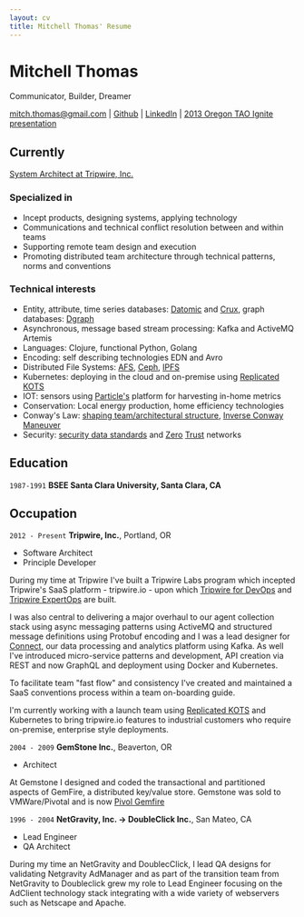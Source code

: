 ```yaml
---
layout: cv
title: Mitchell Thomas' Resume
---
```

# Mitchell Thomas
Communicator, Builder, Dreamer

<div id="webaddress">
<a href="mailto:mitch.thomas@gmail.com">mitch.thomas@gmail.com</a>
| <a href="http://github.com/MitchellJThomas">Github</a> | <a href="https://www.linkedin.com/in/mitch-thomas-7b7644/">LinkedIn</a> | <a href="https://www.youtube.com/watch?v=G2c5VY_IIU4">2013 Oregon TAO Ignite presentation</a>
</div>

## Currently

<a href="https://www.tripwire.com/state-of-security/contributors/mitch-thomas/">System Architect at Tripwire, Inc.</a>

### Specialized in

- Incept products, designing systems, applying technology
- Communications and technical conflict resolution between and within teams
- Supporting remote team design and execution
- Promoting distributed team architecture through technical patterns, norms and conventions

### Technical interests

- Entity, attribute, time series databases: <a
  href="https://www.datomic.com/">Datomic</a> and <a
  href="https://opencrux.com/">Crux</a>, graph databases: <a href="https://github.com/dgraph-io/dgraph">Dgraph</a>
- Asynchronous, message based stream processing: Kafka and ActiveMQ Artemis
- Languages: Clojure, functional Python, Golang
- Encoding: self describing technologies EDN and Avro
- Distributed File Systems: <a href="https://www.openafs.org/">AFS</a>, <a href="https://ceph.io/">Ceph</a>, <a href="https://www.ipfs.com/">IPFS</a>
- Kubernetes: deploying in the cloud and on-premise using <a href="https://kots.io/">Replicated KOTS</a>
- IOT: sensors using <a href="https://www.particle.io/">Particle's<a/> platform for harvesting in-home metrics
- Conservation: Local energy production, home efficiency technologies
- Conway's Law: <a href="https://teamtopologies.com/">shaping
  team/architectural structure</a>, <a
  href="https://www.thoughtworks.com/radar/techniques/inverse-conway-maneuver">Inverse Conway Maneuver</a>
- Security: <a href="https://opencybersecurityalliance.org/">security data standards</a> and <a href="https://nvlpubs.nist.gov/nistpubs/SpecialPublications/NIST.SP.800-207-draft2.pdf">Zero</a> <a href="https://www.hashicorp.com/resources/how-zero-trust-networking/">Trust</a> networks

## Education

`1987-1991`
__BSEE Santa Clara University, Santa Clara, CA__


## Occupation

`2012 - Present`
__Tripwire, Inc.__, Portland, OR

- Software Architect
- Principle Developer

During my time at Tripwire I've built a Tripwire Labs program which incepted Tripwire's SaaS platform -
tripwire.io - upon which <a href="https://www.tripwire.com/products/tripwire-for-devops">Tripwire for
DevOps</a> and <a
href="https://www.tripwire.com/products/tripwire-expertops">Tripwire
ExpertOps</a> are built.

I was also central to delivering a major overhaul to our agent collection stack using async messaging patterns
using ActiveMQ  and structured message definitions using Protobuf
encoding and I was a lead designer for <a
href="https://www.tripwire.com/products/tripwire-connect">Connect</a>,
our data processing and analytics platform using Kafka. As well I've introduced micro-service patterns and development, API creation via
REST and now GraphQL and deployment using Docker and Kubernetes.

To facilitate team "fast flow" and consistency I've created and
maintained a SaaS conventions process within a team on-boarding guide.

I'm currently working with a launch team using <a href="https://kots.io/">Replicated KOTS</a> and Kubernetes to bring
tripwire.io features to industrial customers who require on-premise, enterprise style deployments.

`2004 - 2009`
__GemStone Inc.__, Beaverton, OR

- Architect

At Gemstone I designed and coded the transactional and
partitioned aspects of GemFire, a distributed key/value store.
Gemstone was sold to VMWare/Pivotal and is now <a
href="https://www.tripwire.com/products/tripwire-expertops">Pivol
Gemfire</a>

`1996 - 2004`
__NetGravity, Inc. -> DoubleClick Inc.__, San Mateo, CA

- Lead Engineer
- QA Architect

During my time an NetGravity and DoublecClick, I lead QA designs for
validating Netgravity AdManager and as part of the transition team
from NetGravity to Doubleclick grew my role to Lead Engineer focusing
on the AdClient technology stack integrating with a wide variety of
webservers such as Netscape and Apache.

<!-- ### Footer

Last updated: April 2020 -->
